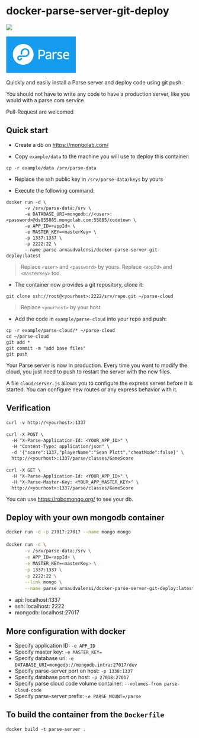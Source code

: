 # docker-parse-server-git-deploy

[![](https://badge.imagelayers.io/arnaudvalensi/docker-parse-server-git-deploy:latest.svg)](https://imagelayers.io/?images=arnaudvalensi/docker-parse-server-git-deploy:latest 'Get your own badge on imagelayers.io')

![](img/parse_logo.png)

Quickly and easily install a Parse server and deploy code using git push.

You should not have to write any code to have a production server, like you would with a parse.com service.

Pull-Request are welcomed

## Quick start

* Create a db on https://mongolab.com/

* Copy `example/data` to the machine you will use to deploy this container:

```
cp -r example/data /srv/parse-data
```

* Replace the ssh public key in `/srv/parse-data/keys` by yours

* Execute the following command:

```
docker run -d \
       -v /srv/parse-data:/srv \
       -e DATABASE_URI=mongodb://<user>:<password>@ds055885.mongolab.com:55885/codetown \
       -e APP_ID=<appId> \
       -e MASTER_KEY=<masterKey> \
       -p 1337:1337 \
       -p 2222:22 \
       --name parse arnaudvalensi/docker-parse-server-git-deploy:latest
```

> Replace `<user>` and `<password>` by yours.
Replace `<appId>` and `<masterKey>` too.

* The container now provides a git repository, clone it:

```
git clone ssh://root@<yourhost>:2222/srv/repo.git ~/parse-cloud
```

> Replace `<yourhost>` by your host

* Add the code in `example/parse-cloud` into your repo and push:

```
cp -r example/parse-cloud/* ~/parse-cloud
cd ~/parse-cloud
git add *
git commit -m "add base files"
git push
```

Your Parse server is now in production. Every time you want to modify the cloud, you just need to push to restart the server with the new files.

A file `cloud/server.js` allows you to configure the express server before it is started. You can configure new routes or any express behavior with it.

## Verification

```
curl -v http://<yourhost>:1337

curl -X POST \
  -H "X-Parse-Application-Id: <YOUR_APP_ID>" \
  -H "Content-Type: application/json" \
  -d '{"score":1337,"playerName":"Sean Plott","cheatMode":false}' \
  http://<yourhost>:1337/parse/classes/GameScore

curl -X GET \
  -H "X-Parse-Application-Id: <YOUR_APP_ID>" \
  -H "X-Parse-Master-Key: <YOUR_APP_MASTER_KEY>" \
  http://<yourhost>:1337/parse/classes/GameScore
```

You can use https://robomongo.org/ to see your db.

## Deploy with your own mongodb container

```sh
docker run -d -p 27017:27017 --name mongo mongo

docker run -d \
       -v /srv/parse-data:/srv \
       -e APP_ID=<appId> \
       -e MASTER_KEY=<masterKey> \
       -p 1337:1337 \
       -p 2222:22 \
       --link mongo \
       --name parse arnaudvalensi/docker-parse-server-git-deploy:latest
```

* api: localhost:1337
* ssh: localhost: 2222
* mongodb: localhost:27017

## More configuration with docker

* Specify application ID: `-e APP_ID`
* Specify master key: `-e MASTER_KEY=`
* Specify database uri: `-e DATABASE_URI=mongodb://mongodb.intra:27017/dev`
* Specify parse-server port on host: `-p 1338:1337`
* Specify database port on host: `-p 27018:27017`
* Specify parse cloud code volume container: `--volumes-from parse-cloud-code`
* Specify parse-server prefix: `-e PARSE_MOUNT=/parse`

## To build the container from the `Dockerfile`

```
docker build -t parse-server .
```
